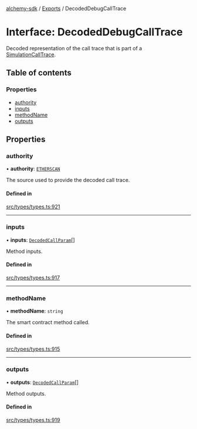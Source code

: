 [alchemy-sdk](../README.md) / [Exports](../modules.md) / DecodedDebugCallTrace

# Interface: DecodedDebugCallTrace

Decoded representation of the call trace that is part of a
[SimulationCallTrace](SimulationCallTrace.md).

## Table of contents

### Properties

- [authority](DecodedDebugCallTrace.md#authority)
- [inputs](DecodedDebugCallTrace.md#inputs)
- [methodName](DecodedDebugCallTrace.md#methodname)
- [outputs](DecodedDebugCallTrace.md#outputs)

## Properties

### authority

• **authority**: [`ETHERSCAN`](../enums/DecodingAuthority.md#etherscan)

The source used to provide the decoded call trace.

#### Defined in

[src/types/types.ts:921](https://github.com/alchemyplatform/alchemy-sdk-js/blob/c4bab3e/src/types/types.ts#L921)

___

### inputs

• **inputs**: [`DecodedCallParam`](DecodedCallParam.md)[]

Method inputs.

#### Defined in

[src/types/types.ts:917](https://github.com/alchemyplatform/alchemy-sdk-js/blob/c4bab3e/src/types/types.ts#L917)

___

### methodName

• **methodName**: `string`

The smart contract method called.

#### Defined in

[src/types/types.ts:915](https://github.com/alchemyplatform/alchemy-sdk-js/blob/c4bab3e/src/types/types.ts#L915)

___

### outputs

• **outputs**: [`DecodedCallParam`](DecodedCallParam.md)[]

Method outputs.

#### Defined in

[src/types/types.ts:919](https://github.com/alchemyplatform/alchemy-sdk-js/blob/c4bab3e/src/types/types.ts#L919)

